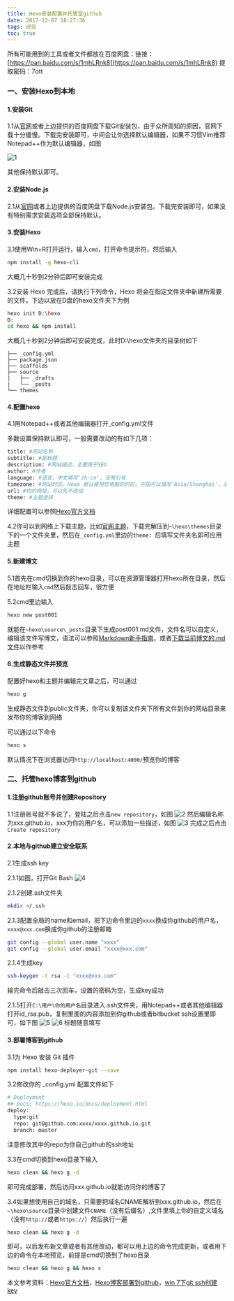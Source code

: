 ```yaml
---
title: Hexo安装配置并托管至github
date: 2017-12-07 18:27:36
tags: 经验
toc: true
---
```

所有可能用到的工具或者文件都放在百度网盘：链接：[https://pan.baidu.com/s/1mhLRnk8](https://pan.baidu.com/s/1mhLRnk8) 提取密码：7ott
### 一、安装Hexo到本地

#### 1.安装Git

1.1从[官网](https://git-scm.com/download/win)或者上边提供的百度网盘下载Git安装包，由于众所周知的原因，官网下载十分缓慢。下载完安装即可，中间会让你选择默认编辑器，如果不习惯Vim推荐Notepad++作为默认编辑器，如图
<!--more-->
![1](../../../imgs/233/233-1.jpg)

其他保持默认即可。

#### 2.安装Node.js

2.1从[官网](https://nodejs.org/zh-cn/)或者上边提供的百度网盘下载Node.js安装包。下载完安装即可，如果没有特别需求安装选项全部保持默认。

#### 3.安装Hexo

3.1使用Win+R打开运行，输入`cmd`，打开命令提示符，然后输入
```sh
npm install -g hexo-cli
```
大概几十秒到2分钟后即可安装完成

3.2安装 Hexo 完成后，请执行下列命令，Hexo 将会在指定文件夹中新建所需要的文件。下边以放在D盘的hexo文件夹下为例
```sh
hexo init D:\hexo
D:
cd hexo && npm install
```
大概几十秒到2分钟后即可安装完成，此时D:\hexo文件夹的目录树如下
```
├── _config.yml
├── package.json
├── scaffolds
├── source
|   ├── _drafts
|   └── _posts
└── themes
```

#### 4.配置hexo

4.1用Notepad++或者其他编辑器打开_config.yml文件

多数设置保持默认即可，一般需要改动的有如下几项：
```sh
title: #网站名称
subtitle: #副标题
description: #网站描述，主要用于SEO
author: #作者
language: #语言，中文填写'zh-cn'，没有引号
timezone: #网站时区。Hexo 默认使用您电脑的时区。中国可以填写'Asia/Shanghai'，没有引号
url: #你的网址，可以先不改动
theme: #主题选择
```
详细配置可以参照[Hexo官方文档](https://hexo.io/zh-cn/docs/configuration.html)

4.2你可以到网络上下载主题，比如[官网主题](https://hexo.io/themes/)，下载完解压到`~\hexo\themes`目录下的一个文件夹里，然后在`_config.yml`里边的`theme: `后填写文件夹名即可应用主题

#### 5.新建博文

5.1首先在cmd切换到你的hexo目录，可以在资源管理器打开hexo所在目录，然后在地址栏输入`cmd`然后敲击回车，很方便

5.2cmd里边输入
```sh
hexo new post001
```
就能在`~hexo\source\_posts`目录下生成post001.md文件，文件名可以自定义，编辑该文件写博文，语法可以参照[Markdown新手指南](http://www.jianshu.com/p/q81RER)，或者[下载当前博文的.md文件](https://other-1252906577.costj.myqcloud.com/doc/post233.md)以作参考

#### 6.生成静态文件并预览

配置好hexo和主题并编辑完文章之后，可以通过
```sh
hexo g
```
生成静态文件到public文件夹，你可以复制该文件夹下所有文件到你的网站目录来发布你的博客到网络

可以通过以下命令
```sh
hexo s
```
默认情况下在浏览器访问`http://localhost:4000/`预览你的博客

### 二、托管hexo博客到github

#### 1.注册github账号并创建Repository

1.1注册账号就不多说了，登陆之后点击`new repository`，如图
![2](../../../imgs/233/233-2.jpg)
然后编辑名称为xxx.github.io，xxx为你的用户名，可以添加一些描述，如图
![3](../../../imgs/233/233-3.jpg)
完成之后点击`Create repository`

#### 2.本地与github建立安全联系

2.1生成ssh key

2.1.1如图，打开Git Bash
![4](../../../imgs/233/233-4.jpg)

2.1.2创建.ssh文件夹
```sh
mkdir ~/.ssh
```
2.1.3配置全局的name和email，把下边命令里边的`xxxx`换成你github的用户名，`xxxx@xxx.com`换成你github的注册邮箱
```sh
git config --global user.name "xxxx"  
git config --global user.email "xxxx@xxx.com"
```
2.1.4生成key
```sh
ssh-keygen -t rsa -C "xxxx@xxx.com"
```
输完命令后敲击三次回车，设置的密码为空，生成key成功

2.1.5打开`C:\用户\你的用户名`目录进入.ssh文件夹，用Notepad++或者其他编辑器打开id_rsa.pub，复制里面的内容添加到你github或者bitbucket ssh设置里即可，如下图
![5](../../../imgs/233/233-5.jpg)
![6](../../../imgs/233/233-6.jpg)
标题随意填写

#### 3.部署博客到github

3.1为 Hexo 安装 Git 插件
```sh
npm install hexo-deployer-git --save
```

3.2修改你的 _config.yml 配置文件如下
```sh
# Deployment
## Docs: https://hexo.io/docs/deployment.html
deploy:
  type:git
  repo: git@github.com:xxxx/xxxx.github.io.git
  branch: master
```
注意修改其中的repo为你自己github的ssh地址

3.3在cmd切换到hexo目录下输入
```sh
hexo clean && hexo g -d
```
即可完成部署，然后访问xxx.github.io就能访问你的博客了

3.4如果想使用自己的域名，只需要把域名CNAME解析到xxx.github.io，然后在`~\hexo\source`目录中创建文件`CNAME`（没有后缀名）,文件里填上你的自定义域名（没有`http://`或者`https://`）然后执行一遍
```sh
hexo clean && hexo g -d
```
即可，以后发布新文章或者有其他改动，都可以用上边的命令完成更新，或者用下边的命令在本地预览，前提是cmd切换到了hexo目录
```sh
hexo clean && hexo g && hexo s
```

本文参考资料：[Hexo官方文档](https://hexo.io/zh-cn/docs/)，[Hexo博客部署到github](https://www.cnblogs.com/imapla/p/5533000.html)，[win 7下git ssh创建key](http://blog.csdn.net/lsyz0021/article/details/52064829)